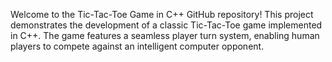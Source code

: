 Welcome to the Tic-Tac-Toe Game in C++ GitHub repository! This project demonstrates the development of a classic Tic-Tac-Toe game implemented in C++. The game features a seamless player turn system, enabling human players to compete against an intelligent computer opponent.

